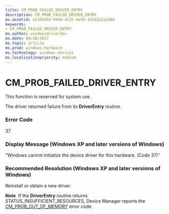 ```yaml
---
title: CM_PROB_FAILED_DRIVER_ENTRY
description: CM_PROB_FAILED_DRIVER_ENTRY
ms.assetid: e1345892-69db-4135-be5b-1d182a2a1d66
keywords:
- CM_PROB_FAILED_DRIVER_ENTRY
ms.author: windowsdriverdev
ms.date: 04/20/2017
ms.topic: article
ms.prod: windows-hardware
ms.technology: windows-devices
ms.localizationpriority: medium
---
```


# CM_PROB_FAILED_DRIVER_ENTRY

This function is reserved for system use.





The driver returned failure from its **DriverEntry** routine.

### Error Code

37

### Display Message (Windows XP and later versions of Windows)

"Windows cannot initialize the device driver for this hardware. (Code 37)"

### Recommended Resolution (Windows XP and later versions of Windows)

Reinstall or obtain a new driver.

**Note**  If the **DriverEntry** routine returns STATUS_INSUFFICIENT_RESOURCES, Device Manager reports the [CM_PROB_OUT_OF_MEMORY](cm-prob-out-of-memory.md) error code.

 

 

 





